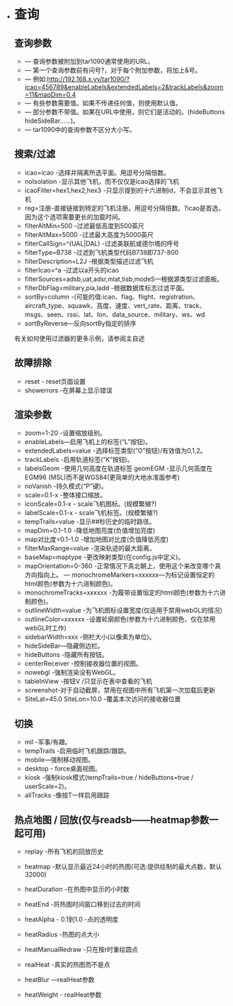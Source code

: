 - # 查询

  ## 查询参数

  - — 查询参数被附加到tar1090通常使用的URL。
  - — 第一个查询参数前有问号?，对于每个附加参数，将加上&号。
  - — 例如:<http://192.168.x.yy/tar1090/?icao=456789&enableLabels&extendedLabels=2&trackLabels&zoom=11&mapDim=0.4>
  - — 有些参数需要值。如果不传递任何值，则使用默认值。
  - — 部分参数不带值。如果在URL中使用，则它们是活动的。(hideButtons hideSideBar……)。
  - — tar1090中的查询参数不区分大小写。

  ## 搜索/过滤

  - icao=icao -选择并隔离所选平面。用逗号分隔倍数。
  - noIsolation -显示其他飞机，而不仅仅是icao选择的飞机
  - icaoFilter=hex1,hex2,hex3 -只显示提到的十六进制id，不会显示其他飞机
  - reg=注册-直接链接到特定的飞机注册。用逗号分隔倍数。?icao是首选，因为这个选项需要更长的加载时间。
  - filterAltMin=500 -过滤最低高度到500英尺
  - filterAltMax=5000 -过滤最大高度为5000英尺
  - filterCallSign=^(UAL|DAL) -过滤美联航或德尔塔的呼号
  - filterType=B738 -过滤到飞机类型代码B738即737-800
  - filterDescription=L2J -根据类型描述过滤飞机
  - filterIcao=^a -过滤以a开头的icao
  - filterSources=adsb,uat,adsr,mlat,tisb,modeS—根据源类型过滤面板。
  - filterDbFlag=military,pia,ladd -根据数据库标志过滤平面。
  - sortBy=column -(可能的值:icao、flag、flight、registration、aircraft_type、squawk、高度、速度、vert_rate、距离、track、msgs、seen、rssi、lat、lon、data_source、military、ws、wd
  - sortByReverse—反向sortBy指定的排序

  有关如何使用过滤器的更多示例，请参阅主自述

  ## 故障排除

  - reset - reset页面设置
  - showerrors -在屏幕上显示错误

  ## 渲染参数

  - zoom=1-20 -设置缩放级别。
  - enableLabels—启用飞机上的标签(“L”按钮)。
  - extendedLabels=value -选择标签类型(“O”按钮)/有效值为0,1,2。
  - trackLabels -启用轨道标签(“K”按钮)。
  - labelsGeom -使用几何高度在轨道标签
    geomEGM -显示几何高度在EGM96 (MSL)而不是WGS84(更简单的大地水准面参考)
  - noVanish -持久模式(“P”键)。
  - scale=0.1-x -整体接口缩放。
  - iconScale=0.1-x - scale飞机图标。(规模繁殖?)
  - labelScale=0.1-x - scale飞机标签。(规模繁殖?)
  - tempTrails=value -显示##秒历史的临时路径。
  - mapDim=0.1-1.0 -降低地图亮度(负值增加亮度)
  - map对比度=0.1-1.0 -增加地图对比度(负值降低亮度)
  - filterMaxRange=value -渲染轨迹的最大距离。
  - baseMap=maptype -更改映射类型(在config.js中定义)。
  - mapOrientation=0-360 -正常情况下真北朝上，使用这个来改变哪个真方向指向上。
    — monochromeMarkers=xxxxxx—为标记设置恒定的html颜色(参数为十六进制颜色)。
  - monochromeTracks=xxxxxx -为履带设置恒定的html颜色(参数为十六进制颜色)。
  - outlineWidth=value -为飞机图标设置宽度(仅适用于禁用webGL的情况)
  - outlineColor=xxxxxx -设置轮廓颜色(参数为十六进制颜色，仅在禁用webGL时工作)
  - sidebarWidth=xxx -侧栏大小(以像素为单位)。
  - hideSideBar—隐藏侧边栏。
  - hideButtons -隐藏所有按钮。
  - centerReceiver -控制接收器位置的视图。
  - nowebgl -强制渲染没有WebGL。
  - tableInView -按钮V /只显示在表中查看的飞机
  - screenshot-对于自动截屏，禁用在视图中所有飞机第一次加载后更新
  - SiteLat=45.0 SiteLon=10.0 -覆盖本次访问的接收器位置

  ## 切换

  - mil -军事/有趣。
  - tempTrails -启用临时飞机跟踪/跟踪。
  - mobile—强制移动视图。
  - desktop - force桌面视图。
  - kiosk -强制kiosk模式(tempTrails=true / hideButtons=true / userScale=2)。
  - allTracks -像按T一样启用跟踪

  ## 热点地图 / 回放(仅与readsb——heatmap参数一起可用)

  - replay -所有飞机的回放历史
  - heatmap -默认显示最近24小时的热图(可选:提供绘制的最大点数，默认32000)
  - heatDuration -在热图中显示的小时数
  - heatEnd -将热图时间窗口移到过去的时间
  - heatAlpha - 0.1到1.0 -点的透明度
  - heatRadius -热图的点大小
  - heatManualRedraw -只在按r时重绘圆点

  - realHeat -真实的热图而不是点
  - heatBlur —realHeat参数
  - heatWeight - realHeat参数
